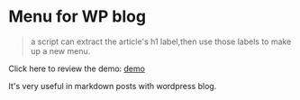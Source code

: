 # Menu for WP blog

> a script can extract the article's h1 label,then use those labels to make up a new menu.

Click here to review the demo: [demo](http://youthol.top/2016/01/07/js%E5%AD%A6%E4%B9%A0%E7%AC%94%E8%AE%B0%EF%BC%9Awebpack%E5%9F%BA%E7%A1%80%E5%85%A5%E9%97%A8%EF%BC%88%E4%BA%8C%EF%BC%89/)

It's very useful in markdown posts with wordpress blog.
